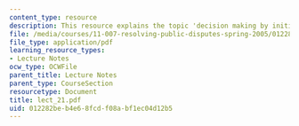 ```yaml
---
content_type: resource
description: This resource explains the topic 'decision making by initiative'.
file: /media/courses/11-007-resolving-public-disputes-spring-2005/012282beb4e68fcdf08abf1ec04d12b5_lect_21.pdf
file_type: application/pdf
learning_resource_types:
- Lecture Notes
ocw_type: OCWFile
parent_title: Lecture Notes
parent_type: CourseSection
resourcetype: Document
title: lect_21.pdf
uid: 012282be-b4e6-8fcd-f08a-bf1ec04d12b5
---
```

